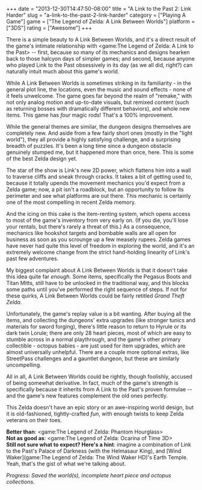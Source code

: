 +++
date = "2013-12-30T14:47:50-08:00"
title = "A Link to the Past 2: Link Harder"
slug = "a-link-to-the-past-2-link-harder"
category = ["Playing A Game"]
game = ["The Legend of Zelda: A Link Between Worlds"]
platform = ["3DS"]
rating = ["Awesome"]
+++

There is a simple beauty to A Link Between Worlds, and it's a direct result of the game's intimate relationship with <game:The Legend of Zelda: A Link to the Past> -- first, because so many of its mechanics and designs hearken back to those halcyon days of simpler games; and second, because anyone who played Link to the Past obsessively in its day (as we all did, right?) can naturally intuit much about this game's world.

While A Link Between Worlds is sometimes striking in its familiarity - in the general plot line, the locations, even the music and sound effects - none of it feels unwelcome.  The game goes far beyond the realm of "remake," with not only analog motion and up-to-date visuals, but remixed content (such as returning bosses with dramatically different behaviors), and whole new items.  This game has <i>four</i> magic rods!  That's a 100\% improvement.

While the general themes are similar, the dungeon designs themselves are completely new.  And aside from a few fairly short ones (mostly in the "light world"), they all provide a highly satisfying challenge, and a surprising breadth of puzzles.  It's been a long time since a dungeon obstacle genuinely stumped me, but it happened more than once, here.  This is some of the best Zelda design yet.

The star of the show is Link's new 2D power, which flattens him into a wall to traverse cliffs and sneak through cracks.  It takes a bit of getting used to, because it totally upends the movement mechanics you'd expect from a Zelda game; now, a pit isn't a roadblock, but an opportunity to follow its perimeter and see what platforms are out there.  This mechanic is certainly one of the most compelling in recent Zelda memory.

And the icing on this cake is the item-renting system, which opens access to most of the game's inventory from very early on.  (If you die, you'll lose your rentals, but there's rarely a threat of this.)  As a consequence, mechanics like hookshot targets and bombable walls are all open for business as soon as you scrounge up a few measely rupees.  Zelda games have never had quite this level of freedom in exploring the world, and it's an extremely welcome change from the strict hand-holding linearity of Link's past few adventures.

My biggest complaint about A Link Between Worlds is that it doesn't take this idea quite far <i>enough</i>.  Some items, specifically the Pegasus Boots and Titan Mitts, still have to be unlocked in the traditional way, and this blocks some paths until you've performed the right sequence of steps.  If not for these quirks, A Link Between Worlds could be fairly retitled <i>Grand Theft Zelda</i>.

Unfortunately, the game's replay value is a bit wanting.  After buying all the items, and collecting the dungeons' extra upgrades (like stronger tunics and materials for sword forging), there's little reason to return to Hyrule or its dark twin Lorule; there are only 28 heart pieces, most of which are easy to stumble across in a normal playthrough, and the game's other primary collectible - octopus babies - are just used for item upgrades, which are almost universally unhelpful.  There are a couple more optional extras, like StreetPass challenges and a gauntlet dungeon, but these are similarly uncompelling.

All in all, A Link Between Worlds could be rightly, though foolishly, accused of being somewhat derivative.  In fact, much of the game's strength is specifically because it inherits from A Link to the Past's proven formulae -- and the game's new features complement the old ones perfectly.

This Zelda doesn't have an epic story or an awe-inspiring world design, but it is old-fashioned, tightly-crafted <i>fun</i>, with enough twists to keep Zelda veterans on their toes.

<b>Better than</b>: <game:The Legend of Zelda: Phantom Hourglass>  
<b>Not as good as</b>: <game:The Legend of Zelda: Ocarina of Time 3D>  
<b>Still not sure what to expect?  Here's a hint</b>: imagine a combination of Link to the Past's Palace of Darkness (with the Helmasaur King), and [Wind Waker](game:The Legend of Zelda: The Wind Waker HD)'s Earth Temple.  Yeah, that's the gist of what we're talking about.

<i>Progress: Saved the world(s), incomplete heart piece and octopus collections.</i>
